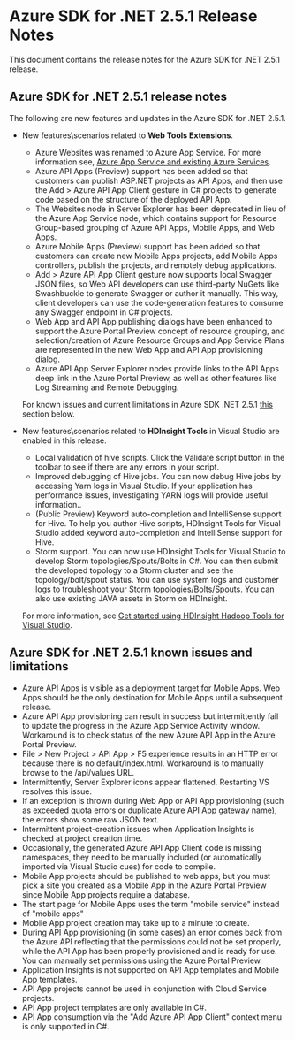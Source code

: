 <properties
    pageTitle="Azure SDK for .NET 2.5.1 Release Notes"
    description="Azure SDK for .NET 2.5.1 Release Notes"
    services="app-service"
    documentationcenter=".net,nodejs,java"
    author="Juliako"
    manager="erikre"
    editor="" />
<tags
    ms.assetid="8d3d815f-bb58-447e-8ff0-f9b9603c7b00"
    ms.service="app-service"
    ms.devlang="multiple"
    ms.topic="article"
    ms.tgt_pltfrm="na"
    ms.workload="integration"
    ms.date="10/10/2016"
    wacn.date=""
    ms.author="juliako" />

# Azure SDK for .NET 2.5.1 Release Notes
This document contains the release notes for the Azure SDK for .NET 2.5.1 release. 

## Azure SDK for .NET 2.5.1 release notes
The following are new features and updates in the Azure SDK for .NET 2.5.1.

* New features\scenarios related to **Web Tools Extensions**. 
  
    * Azure Websites was renamed to Azure App Service. For more information see, [Azure App Service and existing Azure Services](/documentation/articles/app-service-changes-existing-services/).
    * Azure API Apps (Preview) support has been added so that customers can publish ASP.NET projects as API Apps, and then use the Add > Azure API App Client gesture in C# projects to generate code based on the structure of the deployed API App. 
    * The Websites node in Server Explorer has been deprecated in lieu of the Azure App Service node, which contains support for Resource Group-based grouping of Azure API Apps, Mobile Apps, and Web Apps.
    * Azure Mobile Apps (Preview) support has been added so that customers can create new Mobile Apps projects, add Mobile Apps controllers, publish the projects, and remotely debug applications.
    * Add > Azure API App Client gesture now supports local Swagger JSON files, so Web API developers can use third-party NuGets like Swashbuckle to generate Swagger or author it manually. This way, client developers can use the code-generation features to consume any Swagger endpoint in C# projects. 
    * Web App and API App publishing dialogs have been enhanced to support the Azure Portal Preview concept of resource grouping, and selection/creation of Azure Resource Groups and App Service Plans are represented in the new Web App and API App provisioning dialog. 
    * Azure API App Server Explorer nodes provide links to the API Apps deep link in the Azure Portal Preview, as well as other features like Log Streaming and Remote Debugging.
    
    For known issues and current limitations in Azure SDK .NET 2.5.1 [this](/documentation/articles/app-service-release-notes/#known_issues_2_5_1) section below.
* New features\scenarios related to **HDInsight Tools** in Visual Studio are enabled in this release. 
  
    * Local validation of hive scripts. Click the Validate script button in the toolbar to see if there are any errors in your script. 
    * Improved debugging of Hive jobs. You can now debug Hive jobs by accessing Yarn logs in Visual Studio. If your application has performance issues, investigating YARN logs will provide useful information..
    * (Public Preview) Keyword auto-completion and IntelliSense support for Hive. To help you author Hive scripts, HDInsight Tools for Visual Studio added keyword auto-completion and IntelliSense support for Hive.
    * Storm support. You can now use HDInsight Tools for Visual Studio to develop Storm topologies/Spouts/Bolts in C#. You can then submit the developed topology to a Storm cluster and see the topology/bolt/spout status. You can use system logs and customer logs to troubleshoot your Storm topologies/Bolts/Spouts. You can also use existing JAVA assets in Storm on HDInsight.
    
    For more information, see [Get started using HDInsight Hadoop Tools for Visual Studio](/documentation/articles/hdinsight-hadoop-visual-studio-tools-get-started/).

## <a id="known_issues_2_5_1"></a>Azure SDK for .NET 2.5.1 known issues and limitations
* Azure API Apps is visible as a deployment target for Mobile Apps. Web Apps should be the only destination for Mobile Apps until a subsequent release. 
* Azure API App provisioning can result in success but intermittently fail to update the progress in the Azure App Service Activity window. Workaround is to check status of the new Azure API App in the Azure Portal Preview. 
* File > New Project > API App > F5 experience results in an HTTP error because there is no default/index.html. Workaround is to manually browse to the /api/values URL. 
* Intermittently, Server Explorer icons appear flattened. Restarting VS resolves this issue. 
* If an exception is thrown during Web App or API App provisioning (such as exceeded quota errors or duplicate Azure API App gateway name), the errors show some raw JSON text. 
* Intermittent project-creation issues when Application Insights is checked at project creation time.
* Occasionally, the generated Azure API App Client code is missing namespaces, they need to be manually included (or automatically imported via Visual Studio cues) for code to compile. 
* Mobile App projects should be published to web apps, but you must pick a site you created as a Mobile App in the Azure Portal Preview since Mobile App projects require a database. 
* The start page for Mobile Apps uses the term "mobile service" instead of "mobile apps" 
* Mobile App project creation may take up to a minute to create. 
* During API App provisioning (in some cases) an error comes back from the Azure API reflecting that the permissions could not be set properly, while the API App has been properly provisioned and is ready for use. You can manually set permissions using the Azure Portal Preview.
* Application Insights is not supported on API App templates and Mobile App templates.
* API App projects cannot be used in conjunction with Cloud Service projects.
* API App project templates are only available in C#.
* API App consumption via the "Add Azure API App Client" context menu is only supported in C#.
